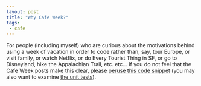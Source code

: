 ```yaml
---
layout: post
title: "Why Cafe Week?"
tags:
 - cafe
---
```


For people (including myself) who are curious about the motivations behind using a week of vacation in order to code rather than, say, tour Europe, or visit family, or watch Netflix, or do Every Tourist Thing in SF, or go to Disneyland, hike the Appalachian Trail, etc. etc... If you do not feel that the Cafe Week posts make this clear, please [peruse this code snippet](https://github.com/compwron/cafe_week/blob/master/lib%2Fresponse.rb) (you may also want to examine [the unit tests](https://github.com/compwron/cafe_week/blob/master/spec%2Fresponse_spec.rb)).

